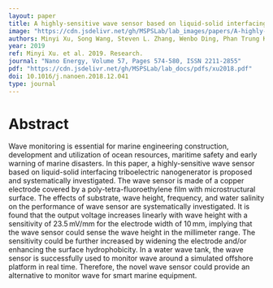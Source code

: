 ```yaml
---
layout: paper
title: A highly-sensitive wave sensor based on liquid-solid interfacing triboelectric nanogenerator for smart marine equipment
image: "https://cdn.jsdelivr.net/gh/MSPSLab/lab_images/papers/A-highly-sensitive.png"
authors: Minyi Xu, Song Wang, Steven L. Zhang, Wenbo Ding, Phan Trung Kien, Chuan Wang, Zhou Li, Xinxiang Pan, Zhong Lin Wang
year: 2019
ref: Minyi Xu. et al. 2019. Research.
journal: "Nano Energy, Volume 57, Pages 574-580, ISSN 2211-2855"
pdf: "https://cdn.jsdelivr.net/gh/MSPSLab/lab_docs/pdfs/xu2018.pdf"
doi: 10.1016/j.nanoen.2018.12.041
type: journal
---
```


# Abstract

Wave monitoring is essential for marine engineering construction, development and utilization of ocean resources, maritime safety and early warning of marine disasters. In this paper, a highly-sensitive wave sensor based on liquid-solid interfacing triboelectric nanogenerator is proposed and systematically investigated. The wave sensor is made of a copper electrode covered by a poly-tetra-fluoroethylene film with microstructural surface. The effects of substrate, wave height, frequency, and water salinity on the performance of wave sensor are systematically investigated. It is found that the output voltage increases linearly with wave height with a sensitivity of 23.5 mV/mm for the electrode width of 10 mm, implying that the wave sensor could sense the wave height in the millimeter range. The sensitivity could be further increased by widening the electrode and/or enhancing the surface hydrophobicity. In a water wave tank, the wave sensor is successfully used to monitor wave around a simulated offshore platform in real time. Therefore, the novel wave sensor could provide an alternative to monitor wave for smart marine equipment.

